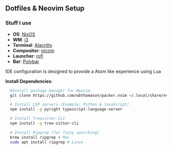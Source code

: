 ## Dotfiles & Neovim Setup

### Stuff I use
- **OS**: [NixOS](https://nixos.org/)
- **WM**: [i3](https://i3wm.org/)
- **Terminal**: [Alacritty](https://github.com/alacritty/alacritty)
- **Compositor**: [picom](https://github.com/yshui/picom)
- **Launcher**: [rofi](https://github.com/davatorium/rofi)
- **Bar**: [Polybar](https://github.com/polybar/polybar)

IDE configuration is designed to provide a Atom like experience using Lua

**Install Dependencies**:

```bash
  #Install package manager for Neovim
  git clone https://github.com/wbthomason/packer.nvim ~/.local/share/nvim/site/pack/packer/start/packer.nvim

  # Install LSP servers (Example: Python & JavaScript)
  npm install -g pyright typescript-language-server

  # Install Treesitter CLI
  npm install -g tree-sitter-cli

  # Install Ripgrep (for fuzzy searching)
  brew install ripgrep # Mac
  sudo apt install ripgrep # Linux
```
